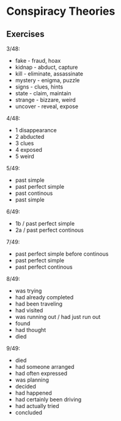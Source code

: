 # Conspiracy Theories

## Exercises

3/48:

- fake - fraud, hoax
- kidnap - abduct, capture
- kill - eliminate, assassinate
- mystery - enigma, puzzle
- signs - clues, hints
- state - claim, maintain
- strange - bizzare, weird
- uncover - reveal, expose

4/48:

- 1 disappearance
- 2 abducted
- 3 clues
- 4 exposed
- 5 weird

5/49:

- past simple
- past perfect simple
- past continous
- past simple

6/49:

- 1b / past perfect simple
- 2a / past perfect continous

7/49:

- past perfect simple before continous
- past perfect simple
- past perfect continous

8/49:

- was trying
- had already completed
- had been traveling
- had visited
- was running out / had just run out
- found
- had thought
- died

9/49:

- died
- had someone arranged
- had often expressed
- was planning
- decided
- had happened
- had certainly been driving
- had actually tried
- concluded
